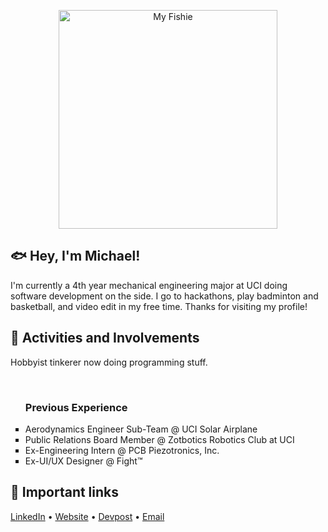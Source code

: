 <p align="center">
  <img src="https://cdn.discordapp.com/attachments/924916274595790859/943361405543907338/unknown.png" width="350" alt="My Fishie">
</p>


<h2>🐟 Hey, I'm Michael!</h2>
I'm currently a 4th year mechanical engineering major at UCI doing software development on the side. I go to hackathons, play badminton and basketball, and video edit in my free time. Thanks for visiting my profile!
<br>
<h2>💛 Activities and Involvements</h2>
Hobbyist tinkerer now doing programming stuff.
<ul style="list-style-type:square">
<br>
  <h3>Previous Experience</h3>
<li>Aerodynamics Engineer Sub-Team @ UCI Solar Airplane</li>
<li>Public Relations Board Member @ Zotbotics Robotics Club at UCI</li>
<li>Ex-Engineering Intern @ PCB Piezotronics, Inc.</li>
<li>Ex-UI/UX Designer @ Fight&trade;</li>
</ul>
<h2>🔗 Important links</h2>
<a href="https://www.linkedin.com/in/mphamusa/">LinkedIn</a> • <a href="https://michaelpham.tech/">Website</a> • <a href="https://devpost.com/mphamusa?ref_content=user-portfolio&ref_feature=portfolio&ref_medium=global-nav">Devpost</a> • <a href="mailto:michahp1@uci.edu">Email</a>
<br>



<!---
mphamm11/mphamm11 is a ✨ special ✨ repository because its `README.md` (this file) appears on your GitHub profile.
You can click the Preview link to take a look at your changes.
--->
